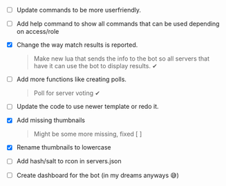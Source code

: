 - [ ] Update commands to be more userfriendly.
- [ ] Add help command to show all commands that can be used depending on access/role
- [x] Change the way match results is reported. 
  > Make new lua that sends the info to the bot so all servers that have it can use the bot to display results. ✔
- [ ] Add more functions like creating polls.
  > Poll for server voting ✔
- [ ] Update the code to use newer template or redo it.
- [x] Add missing thumbnails
  > Might be some more missing, fixed [ ] 
- [x] Rename thumbnails to lowercase 
- [ ] Add hash/salt to rcon in servers.json

- [ ] Create dashboard for the bot (in my dreams anyways 😅)
